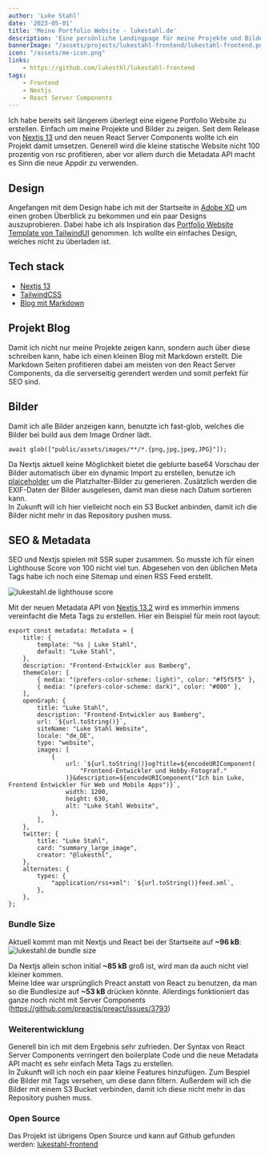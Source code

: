 ```yaml
---
author: 'Luke Stahl'
date: '2023-05-01'
title: 'Meine Portfolio Website - lukestahl.de'
description: 'Eine persönliche Landingpage für meine Projekte und Bilder.'
bannerImage: "/assets/projects/lukestahl-frontend/lukestahl-frontend.png"
icon: "/assets/me-icon.png"
links:
    - https://github.com/lukesthl/lukestahl-frontend
tags:
    - Frontend 
    - Nextjs
    - React Server Components
---
```


Ich habe bereits seit längerem überlegt eine eigene Portfolio Website zu erstellen. Einfach um meine Projekte und Bilder zu zeigen. Seit dem Release von [Nextjs 13](https://nextjs.org/blog/next-13) und den neuen React Server Components wollte ich ein Projekt damit umsetzen. Generell wird die kleine statische Website nicht 100 prozentig von rsc profitieren, aber vor allem durch die Metadata API macht es Sinn die neue Appdir zu verwenden.

## Design

Angefangen mit dem Design habe ich mit der Startseite in [Adobe XD](https://xd.adobe.com/view/de637577-6941-4899-ac8d-90a629c1104f-8b30/?fullscreen) um einen groben Überblick zu bekommen und ein paar Designs auszuprobieren. Dabei habe ich als Inspiration das [Portfolio Website Template von TailwindUI](https://tailwindui.com/templates/spotlight) genommen. Ich wollte ein einfaches Design, welches nicht zu überladen ist.

## Tech stack
- [Nextjs 13](https://nextjs.org/)
- [TailwindCSS](https://tailwindcss.com/)
- [Blog mit Markdown](https://github.com/markdown-it/markdown-it)

## Projekt Blog
Damit ich nicht nur meine Projekte zeigen kann, sondern auch über diese schreiben kann, habe ich einen kleinen Blog mit Markdown erstellt. Die Markdown Seiten profitieren dabei am meisten von den React Server Components, da die serverseitig gerendert werden und somit perfekt für SEO sind.

## Bilder

Damit ich alle Bilder anzeigen kann, benutzte ich fast-glob, welches die Bilder bei build aus dem Image Ordner lädt.
```tsx
await glob(["public/assets/images/**/*.{png,jpg,jpeg,JPG}"]);
```
Da Nextjs aktuell keine Möglichkeit bietet die geblurte base64 Vorschau der Bilder automatisch über ein dynamic Import zu erstellen, benutze ich [plaiceholder](https://plaiceholder.co/) um die Platzhalter-Bilder zu generieren. Zusätzlich werden die EXIF-Daten der Bilder ausgelesen, damit man diese nach Datum sortieren kann.    
In Zukunft will ich hier vielleicht noch ein S3 Bucket anbinden, damit ich die Bilder nicht mehr in das Repository pushen muss.

## SEO & Metadata

SEO und Nextjs spielen mit SSR super zusammen. So musste ich für einen Lighthouse Score von 100 nicht viel tun. Abgesehen von den üblichen Meta Tags habe ich noch eine Sitemap und einen RSS Feed erstellt.

![lukestahl.de lighthouse score](/assets/projects/lukestahl-frontend/lighthouse-performance.png?width=700&height=200)

Mit der neuen Metadata API von [Nextjs 13.2](https://beta.nextjs.org/docs/api-reference/metadata) wird es immerhin immens vereinfacht die Meta Tags zu erstellen.
Hier ein Beispiel für mein root layout:
```tsx
export const metadata: Metadata = {
	title: {
		template: "%s | Luke Stahl",
		default: "Luke Stahl",
	},
	description: "Frontend-Entwickler aus Bamberg",
	themeColor: [
		{ media: "(prefers-color-scheme: light)", color: "#f5f5f5" },
		{ media: "(prefers-color-scheme: dark)", color: "#000" },
	],
	openGraph: {
		title: "Luke Stahl",
		description: "Frontend-Entwickler aus Bamberg",
		url: `${url.toString()}`,
		siteName: "Luke Stahl Website",
		locale: "de_DE",
		type: "website",
		images: [
			{
				url: `${url.toString()}og?title=${encodeURIComponent(
					"Frontend-Entwickler und Hobby-Fotograf."
				)}&description=${encodeURIComponent("Ich bin Luke, Frontend Entwickler für Web und Mobile Apps")}`,
				width: 1200,
				height: 630,
				alt: "Luke Stahl Website",
			},
		],
	},
	twitter: {
		title: "Luke Stahl",
		card: "summary_large_image",
		creator: "@lukesthl",
	},
	alternates: {
		types: {
			"application/rss+xml": `${url.toString()}feed.xml`,
		},
	},
};
```

### Bundle Size
Aktuell kommt man mit Nextjs und React bei der Startseite auf **~96 kB**:
![lukestahl.de bundle size](/assets/projects/lukestahl-frontend/bundle-size-before.png?width=800&height=100)

Da Nextjs allein schon initial **~85 kB** groß ist, wird man da auch nicht viel kleiner kommen.  
Meine Idee war ursprünglich Preact anstatt von React zu benutzen, da man so die Bundlesize auf **~53 kB** drücken könnte. Allerdings funktioniert das ganze noch nicht mit Server Components (https://github.com/preactjs/preact/issues/3793)

### Weiterentwicklung
Generell bin ich mit dem Ergebnis sehr zufrieden. Der Syntax von React Server Components verringert den boilerplate Code und die neue Metadata API macht es sehr einfach Meta Tags zu erstellen.  
In Zukunft will ich noch ein paar kleine Features hinzufügen. Zum Bespiel die Bilder mit Tags versehen, um diese dann filtern. Außerdem will ich die Bilder mit einem S3 Bucket verbinden, damit ich diese nicht mehr in das Repository pushen muss.

### Open Source
Das Projekt ist übrigens Open Source und kann auf Github gefunden werden: [lukestahl-frontend](https://github.com/lukesthl/lukestahl-frontend)